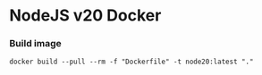 # NodeJS v20 Docker

### Build image
`docker build --pull --rm -f "Dockerfile" -t node20:latest "."`
